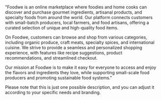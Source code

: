 
"Foodwe is an online marketplace where foodies and home cooks can discover and purchase gourmet ingredients, artisanal products, and specialty foods from around the world. Our platform connects customers with small-batch producers, local farmers, and food artisans, offering a curated selection of unique and high-quality food items.

On Foodwe, customers can browse and shop from various categories, including organic produce, craft meats, specialty spices, and international cuisine. We strive to provide a seamless and personalized shopping experience, with features like recipe suggestions, product recommendations, and streamlined checkout.

Our mission at Foodwe is to make it easy for everyone to access and enjoy the flavors and ingredients they love, while supporting small-scale food producers and promoting sustainable food systems."

Please note that this is just one possible description, and you can adjust it according to your specific needs and branding.
